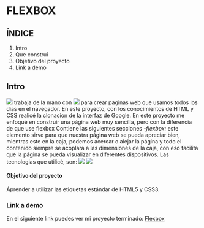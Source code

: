 # FLEXBOX
## ÍNDICE
1. Intro
2. Que construí
3. Objetivo del proyecto
4. Link a demo
## Intro
<img src="https://img.shields.io/badge/HTML5-E34F26?style=for-the-badge&logo=html5&logoColor=white" /> trabaja de la mano con <img src="https://img.shields.io/badge/CSS3-1572B6?style=for-the-badge&logo=css3&logoColor=white" /> para crear paginas web que usamos todos los dias en el navegador. En este proyecto, con los conocimientos de HTML y CSS realicé la clonacion de la interfaz de Google.
En este proyecto me enfoqué en construir una página web muy sencilla, pero con la diferencia de que use flexbox
Contiene las siguientes secciones
-*flexbox:* este elemento sirve para que nuestra página web se pueda apreciar bien, mientras este en la caja, podemos acercar o alejar la página y todo el contenido siempre se acoplara a las dimensiones de la caja, con eso facilita que la página se pueda visualizar en diferentes dispositivos.
Las tecnologias que utilicé, son:
<img src="https://img.shields.io/badge/HTML5-E34F26?style=for-the-badge&logo=html5&logoColor=white" />
<img src="https://img.shields.io/badge/CSS3-1572B6?style=for-the-badge&logo=css3&logoColor=white" />
#### Objetivo del proyecto
Áprender a utilizar las etiquetas estándar de HTML5 y CSS3.

### Link a demo
En el siguiente link puedes ver mi proyecto terminado: 
[Flexbox](https://flexbox-iota-henna.vercel.app/)
